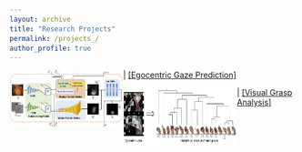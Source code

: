 ```yaml
---
layout: archive
title: "Research Projects"
permalink: /projects_/
author_profile: true
---
```


<img align="left" width="200" height="100" src="/images/ECCV2018_architecture.jpg"> | [[Egocentric Gaze Prediction]](https://cai-mj.github.io/project/egocentric_gaze_prediction)

<img align="left" width="200" height="100" src="/images/THMS2017_concept.png"> | [[Visual Grasp Analysis]](https://cai-mj.github.io/publication/2017-08-01-THMS)
